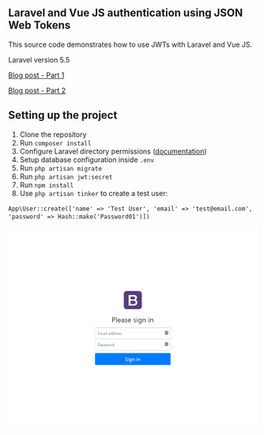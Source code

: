 ## Laravel and Vue JS authentication using JSON Web Tokens

This source code demonstrates how to use JWTs with Laravel and Vue JS.

Laravel version 5.5

[Blog post - Part 1](http://blog.peterplucinski.com/setting-up-jwt-authentication-with-laravel-and-vue-part-1/)

[Blog post - Part 2](http://blog.peterplucinski.com/setting-up-jwt-authentication-with-laravel-and-vue-part-2/)

## Setting up the project

1. Clone the repository
1. Run `composer install`
1. Configure Laravel directory permissions ([documentation](https://laravel.com/docs/5.5))
1. Setup database configuration inside `.env`
1. Run `php artisan migrate`
1. Run `php artisan jwt:secret`
1. Run `npm install`
1. Use `php artisan tinker` to create a test user:

```
App\User::create(['name' => 'Test User', 'email' => 'test@email.com', 'password' => Hash::make('Password01')])
```

![Login page](screenshot.png "Login page")

